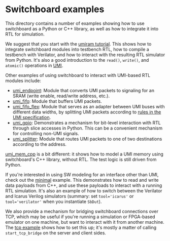 # Switchboard examples

This directory contains a number of examples showing how to use switchboard as a Python or C++ library, as well as how to integrate it into RTL for simulation.

We suggest that you start with the [umiram tutorial](umiram).  This shows how to integrate switchboard modules into testbench RTL, how to compile a testbench with Verilator, and how to interact with the resulting RTL simulator from Python.  It's also a good introduction to the `read()`, `write()`, and `atomic()` operations in [UMI](https://github.com/zeroasiccorp/umi).

Other examples of using switchboard to interact with UMI-based RTL modules include:
* [umi_endpoint](umi_endpoint): Module that converts UMI packets to signaling for an SRAM (write enable, read/write address, etc.).
* [umi_fifo](umi_fifo): Module that buffers UMI packets.
* [umi_fifo_flex](umi_fifo): Module that serves as an adapter between UMI buses with different data widths, by splitting UMI packets according to [rules in the UMI specification](https://github.com/zeroasiccorp/umi#411-splitting-rules).
* [umi_gpio](umi_gpio): Demonstrates a mechanism for bit-level interaction with RTL through slice accesses in Python.  This can be a convenient mechanism for controlling non-UMI signals.
* [umi_splitter](umi_gpio): Module that routes UMI packets to one of two destinations according to the address.

[umi_mem_cpp](umi_mem_cpp) is a bit different: it shows how to model a UMI memory using switchboard's C++ library, without RTL.  The test logic is still driven from Python.

If you're interested in using SW modeling for an interface other than UMI, check out the [minimal](minimal) example.  This demonstrates how to read and write data payloads from C++, and use these payloads to interact with a running RTL simulation.  It's also an example of how to switch between the Verilator and Icarus Verilog simulators (summary: set `tool='icarus'` or `tool='verilator'` when you instantiate `SbDut`).

We also provide a mechanism for bridging switchboard connections over TCP, which may be useful if you're running a simulation or FPGA-based emulator on one machine, but want to interact with it from another machine.  The [tcp example](tcp) shows how to set this up; it's mostly a matter of calling `start_tcp_bridge` on the server and client sides.
